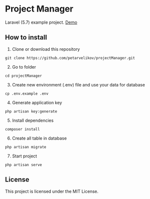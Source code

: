 # Project Manager

Laravel (5.7) example project. [Demo](http://project-manager.eu5.org/)


## How to install

1. Clone or download this repository
```
git clone https://github.com/petarvelikov/projectManager.git
```

2. Go to folder  
```
cd projectManager
```

3. Create new environment (.env) file and use your data for database
```
cp .env.example .env
```

4. Generate application key
```
php artisan key:generate
```

5. Install dependencies
```
composer install
```

6. Create all table in database
```
php artisan migrate
```

7. Start project
```
php artisan serve
```


## License

This project is licensed under the MIT License.
